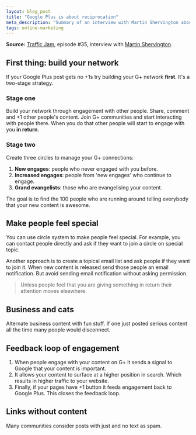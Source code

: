 ```yaml
---
layout: blog_post
title: "Google Plus is about reciprocation"
meta_description: "Summary of an interview with Martin Shervington about engaing with people on Google Plus and promoting your content."
tags: online-marketing
---
```


**Source:** [Traffic Jam](http://www.veravo.com/trafficjam/google-plus-circle-strategies-martin-shervington/), episode #35, interview with <a href='http://www.martinshervington.com/'>Martin Shervington</a>.

## First thing: build your network

If your Google Plus post gets no +1s try building your G+ network **first**. It's a two-stage strategy.

### Stage one

Build your network through engagement with other people. Share, comment and +1 other people's content. Join G+ communities and start interacting with people there. When you do that other people will start to engage with you **in return**.

### Stage two

Create three circles to manage your G+ connections:

1. **New engages**: people who never engaged with you before.
1. **Increased engages**: people from 'new engages' who continue to engage.
1. **Grand evangelists**: those who are evangelising your content.

The goal is to find the 100 people who are running around telling everybody that your new content is awesome.

## Make people feel special

You can use circle system to make people feel special. For example, you can contact people directly and ask if they want to join a circle on special topic.

Another approach is to create a topical email list and ask people if they want to join it. When new content is released send those people an email notification. But avoid sending email notification without asking permission.

> Unless people feel that you are giving something in return their attention moves elsewhere.

## Business and cats

Alternate business content with fun stuff. If one just posted serious content all the time many people would disconnect.

## Feedback loop of engagement

1. When people engage with your content on G+ it sends a signal to Google that your content is important.
1. It allows your content to surface at a higher position in search. Which results in higher traffic to your website.
1. Finally, if your pages have +1 button it feeds engagement back to Google Plus. This closes the feedback loop.

## Links without content

Many communities consider posts with just and no text as spam.
